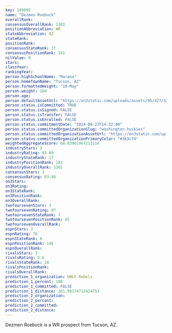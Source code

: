 ```yaml
---
key: 109095
name: "Dezmen Roebuck"
overallRank: 
consensusOverallRank: 1301
positionAbbreviation: WR
stateAbbreviation: AZ
stateRank: 
positionRank: 
consensusStateRank: 17
consensusPositionRank: 181
nilValue: 0
stars: 
classYear: 
rankingYear: 
person.highSchoolName: "Marana"
person.homeTownName: "Tucson, AZ"
person.formattedHeight: "10-May"
person.weight: 160
person.age: 
person.defaultAssetUrl: "https://on3static.com/uploads/assets/95/327/327095.png"
person.status.isCommitted: TRUE
person.status.isSigned: FALSE
person.status.isTransfer: FALSE
person.status.isEnrolled: FALSE
person.status.commitmentDate: "2024-06-23T14:32:00"
person.status.committedOrganizationSlug: "washington-huskies"
person.status.committedOrganizationAssetUrl: "https://on3static.com/uploads/assets/343/150/150343.svg"
person.status.committedOrganizationPrimaryColor: "#363c74"
weightedAggregateScore: 68.83981967213114
industryStars: 3
industryRating: 83.89
industryStateRank: 17
industryPositionRank: 181
industryOverallRank: 1301
consensusStars: 3
consensusRating: 83.89
on3Stars: 
on3Rating: 
on3StateRank: 
on3PositionRank: 
on3OverallRank: 
twofoursevenStars: 3
twofoursevenRating: 87
twofoursevenStateRank: 7
twofoursevenPositionRank: 65
twofoursevenOverallRank: 
espnStars: 3
espnRating: 76
espnStateRank: 8
espnPositionRank: 146
espnOverallRank: 
rivalsStars: 3
rivalsRating: 5.6
rivalsStateRank: 10
rivalsPositionRank: 
rivalsOverallRank: 
prediction_1_organization: UNLV Rebels
prediction_1_percent: 100
prediction_1_committed: FALSE
prediction_1_distance: 361.98174712424753
prediction_2_organization: 
prediction_2_percent: 
prediction_2_committed: 
prediction_2_distance: 
---
```

Dezmen Roebuck is a WR prospect from Tucson, AZ.